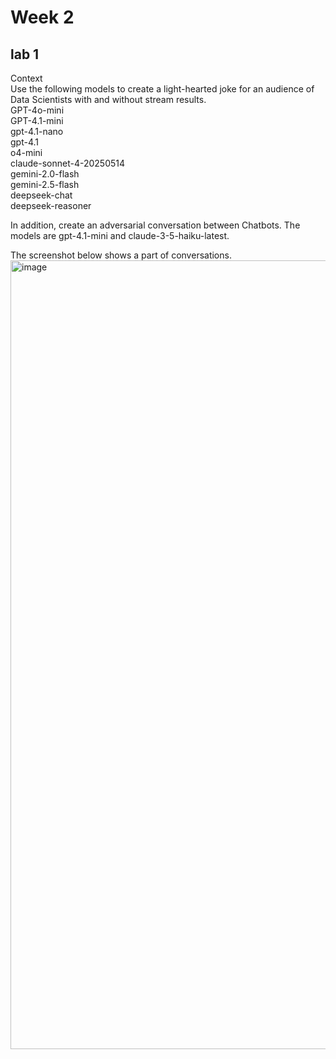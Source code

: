 # Week 2  

## lab 1  

Context  
Use the following models to create a light-hearted joke for an audience of Data Scientists with and without stream results.  
GPT-4o-mini    
GPT-4.1-mini    
gpt-4.1-nano    
gpt-4.1   
o4-mini    
claude-sonnet-4-20250514  
gemini-2.0-flash  
gemini-2.5-flash  
deepseek-chat  
deepseek-reasoner 

In addition, create an adversarial conversation between Chatbots. The models are gpt-4.1-mini and claude-3-5-haiku-latest.  

The screenshot below shows a part of conversations.  
<img width="1526" height="1262" alt="image" src="https://github.com/user-attachments/assets/01a6ce19-c30e-4ea3-b173-a8ce545ef93d" />  



